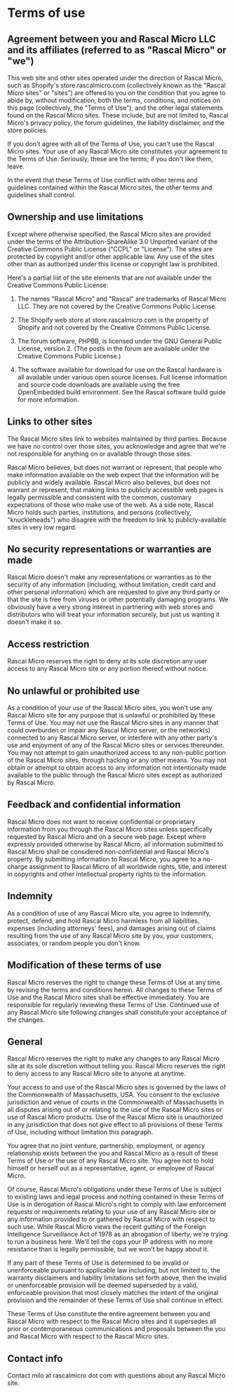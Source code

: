 # Terms of use #

## Agreement between you and Rascal Micro LLC and its affiliates (referred to as "Rascal Micro" or "we") ##

This web site and other sites operated under the direction of Rascal Micro, such as Shopify's store.rascalmicro.com (collectively known as the "Rascal Micro sites" or "sites") are offered to you on the condition that you agree to abide by, without modification, both the terms, conditions, and notices on this page (collectively, the "Terms of Use"), and the other legal statements found on the Rascal Micro sites. These include, but are not limited to, Rascal Micro's privacy policy, the forum guidelines, the liability disclaimer, and the store policies.

If you don't agree with all of the Terms of Use, you can't use the Rascal Micro sites. Your use of any Rascal Micro site constitutes your agreement to the Terms of Use. Seriously, these are the terms; if you don't like them, leave.

In the event that these Terms of Use conflict with other terms and guidelines contained within the Rascal Micro sites, the other terms and guidelines shall control.

## Ownership and use limitations ##

Except where otherwise specified, the Rascal Micro sites are provided under the terms of the Attribution-ShareAlike 3.0 Unported variant of the Creative Commons Public License ("CCPL" or "License"). The sites are protected by copyright and/or other applicable law. Any use of the sites other than as authorized under this license or copyright law is prohibited.

Here's a partial list of the site elements that are *not* available under the Creative Commons Public License:

1. The names "Rascal Micro" and "Rascal" are trademarks of Rascal Micro LLC. They are not covered by the Creative Commons Public License.

2. The Shopify web store at store.rascalmicro.com is the property of Shopify and not covered by the Creative Commons Public License.

3. The forum software, PHPBB, is licensed under the GNU General Public License, version 2. (The posts in the forum are available under the Creative Commons Public License.)

4. The software available for download for use on the Rascal hardware is all available under various open source licenses. Full license information and source code downloads are available using the free OpenEmbedded build environment. See the Rascal software build guide for more information.

## Links to other sites ##

The Rascal Micro sites link to websites maintained by third parties. Because we have no control over those sites, you acknowledge and agree that we're not responsible for anything on or available through those sites.

Rascal Micro believes, but does not warrant or represent, that people who make information available on the web expect that the information will be publicly and widely available. Rascal Micro also believes, but does not warrant or represent, that making links to publicly accessible web pages is legally permissible and consistent with the common, customary expectations of those who make use of the web. As a side note, Rascal Micro holds such parties, institutions, and persons (collectively, "knuckleheads") who disagree with the freedom to link to publicly-available sites in very low regard.

## No security representations or warranties are made ##

Rascal Micro doesn't make any representations or warranties as to the security of any information (including, without limitation, credit card and other personal information) which are requested to give any third party or that the site is free from viruses or other potentially damaging programs. We obviously have a very strong interest in partnering with web stores and distributors who will treat your information securely, but just us wanting it doesn't make it so.

## Access restriction ##

Rascal Micro reserves the right to deny at its sole discretion any user access to any Rascal Micro site or any portion thereof without notice.

## No unlawful or prohibited use ##

As a condition of your use of the Rascal Micro sites, you won't use any Rascal Micro site for any purpose that is unlawful or prohibited by these Terms of Use. You may not use the Rascal Micro sites in any manner that could overburden or impair any Rascal Micro server, or the network(s) connected to any Rascal Micro server, or interfere with any other party's use and enjoyment of any of the Rascal Micro sites or services thereunder. You may not attempt to gain unauthorized access to any non-public portion of the Rascal Micro sites, through hacking or any other means. You may not obtain or attempt to obtain access to any information not intentionally made available to the public through the Rascal Micro sites except as authorized by Rascal Micro.

## Feedback and confidential information ##

Rascal Micro does not want to receive confidential or proprietary information from you through the Rascal Micro sites unless specifically requested by Rascal Micro and on a secure web page. Except where expressly provided otherwise by Rascal Micro, all information submitted to Rascal Micro shall be considered non-confidential and Rascal Micro's property. By submitting information to Rascal Micro, you agree to a no-charge assignment to Rascal Micro of all worldwide rights, title, and interest in copyrights and other intellectual property rights to the information.

## Indemnity ##

As a condition of use of any Rascal Micro site, you agree to indemnify, protect, defend, and hold Rascal Micro harmless from  all liabilities, expenses (including attorneys' fees), and damages arising out of claims resulting from the use of any Rascal Micro site by you, your customers, associates, or random people you don't know.

## Modification of these terms of use ##

Rascal Micro reserves the right to change these Terms of Use at any time by revising the terms and conditions herein. All changes to these Terms of Use and the Rascal Micro sites shall be effective immediately. You are responsible for regularly reviewing these Terms of Use. Continued use of any Rascal Micro site following changes shall constitute your acceptance of the changes.

## General ##

Rascal Micro reserves the right to make any changes to any Rascal Micro site at its sole discretion without telling you. Rascal Micro reserves the right to deny access to any Rascal Micro site to anyone at anytime.

Your access to and use of the Rascal Micro sites is governed by the laws of the Commonwealth of Massachusetts, USA. You consent to the exclusive jurisdiction and venue of courts in the Commonwealth of Massachusetts in all disputes arising out of or relating to the use of the Rascal Micro sites or use of Rascal Micro products. Use of the Rascal Micro site is unauthorized in any jurisdiction that does not give effect to all provisions of these Terms of Use, including without limitation this paragraph.

You agree that no joint venture, partnership, employment, or agency relationship exists between the you and Rascal Micro as a result of these Terms of Use or the use of any Rascal Micro site. You agree not to hold himself or herself out as a representative, agent, or employee of Rascal Micro.

Of course, Rascal Micro's obligations under these Terms of Use is subject to existing laws and legal process and nothing contained in these Terms of Use is in derogation of Rascal Micro's right to comply with law enforcement requests or requirements relating to your use of any Rascal Micro site or any information provided to or gathered by Rascal Micro with respect to such use. While Rascal Micro views the recent gutting of the Foreign Intelligence Surveillance Act of 1978 as an abrogation of liberty, we're trying to run a business here. We'll tell the cops your IP address with no more resistance than is legally permissible, but we won't be happy about it.

If any part of these Terms of Use is determined to be invalid or unenforceable pursuant to applicable law including, but not limited to, the warranty disclaimers and liability limitations set forth above, then the invalid or unenforceable provision will be deemed superseded by a valid, enforceable provision that most closely matches the intent of the original provision and the remainder of these Terms of Use shall continue in effect.

These Terms of Use constitute the entire agreement between you and Rascal Micro with respect to the Rascal Micro sites and it supersedes all prior or contemporaneous communications and proposals between the you and Rascal Micro with respect to the Rascal Micro sites.

## Contact info ##

Contact milo at rascalmicro dot com with questions about any Rascal Micro site.
